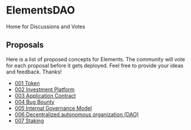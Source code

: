 # ElementsDAO
Home for Discussions and Votes

## Proposals
Here is a list of proposed concepts for Elements. The community will vote for each proposal before it gets deployed.
Feel free to provide your ideas and feedback. Thanks!

- [001 Token](https://github.com/ElementsDAO/ElementsDAO/discussions/4)
- [002 Investment Platform](https://github.com/ElementsDAO/ElementsDAO/discussions/5)
- [003 Application Contract](https://github.com/ElementsDAO/ElementsDAO/discussions/6)
- [004 Bug Bounty](https://github.com/ElementsDAO/ElementsDAO/discussions/7)
- [005 Internal Governance Model](https://github.com/ElementsDAO/ElementsDAO/discussions/8)
- [006 Decentralized autonomous organization (DAO)](https://github.com/ElementsDAO/ElementsDAO/discussions/9)
- [007 Staking](https://github.com/ElementsDAO/ElementsDAO/discussions/10)
